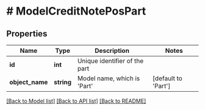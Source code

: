 # # ModelCreditNotePosPart

## Properties

Name | Type | Description | Notes
------------ | ------------- | ------------- | -------------
**id** | **int** | Unique identifier of the part |
**object_name** | **string** | Model name, which is &#39;Part&#39; | [default to 'Part']

[[Back to Model list]](../../README.md#models) [[Back to API list]](../../README.md#endpoints) [[Back to README]](../../README.md)
